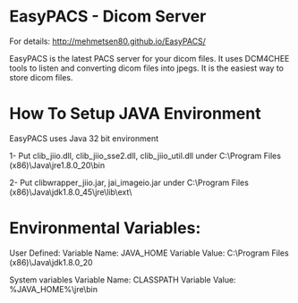 EasyPACS - Dicom Server
=======================

For details:  http://mehmetsen80.github.io/EasyPACS/ 

EasyPACS is the latest PACS server for your dicom files. It uses DCM4CHEE tools to listen and converting dicom files into jpegs. It is the easiest way to store dicom files.

How To Setup JAVA Environment
=============================

EasyPACS uses Java 32 bit environment

1- Put clib_jiio.dll, clib_jiio_sse2.dll, clib_jiio_util.dll under C:\Program Files (x86)\Java\jre1.8.0_20\bin

2- Put clibwrapper_jiio.jar, jai_imageio.jar under C:\Program Files (x86)\Java\jdk1.8.0_45\jre\lib\ext\


Environmental Variables:
========================

User Defined:
Variable Name:  JAVA_HOME
Variable Value: C:\Program Files (x86)\Java\jdk1.8.0_20

System variables
Variable Name:  CLASSPATH
Variable Value: %JAVA_HOME%\jre\bin

